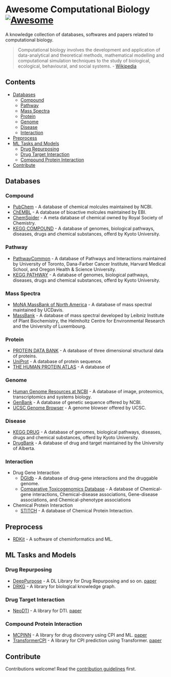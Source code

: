 # Awesome Computational Biology [![Awesome](https://awesome.re/badge.svg)](https://awesome.re)

A knowledge collection of databases, softwares and papers related to computational biology.

> Computational biology involves the development and application of data-analytical and theoretical methods,
> mathematical modelling and computational simulation techniques to the study of biological, ecological,
> behavioural, and social systems. - [Wikipedia](https://en.wikipedia.org/wiki/Computational_biology)

## Contents

- [Databases](#databases)
  - [Compound](#compound)
  - [Pathway](#pathway)
  - [Mass Spectra](#mass-spectra)
  - [Protein](#protein)
  - [Genome](#genome)
  - [Disease](#disease)
  - [Interaction](#interaction)
- [Preprocess](#preprocess)
- [ML Tasks and Models](#ml-tasks-and-models)
  - [Drug Repurposing](#drug-repurposing)
  - [Drug Target Interaction](#drug-target-interaction)
  - [Compound Protein Interaction](#compound-protein-interaction)
- [Contribute](#contribute)

## Databases
### Compound
- [PubChem](https://pubchem.ncbi.nlm.nih.gov/) - A database of chemical molcules maintained by NCBI.
- [ChEMBL](https://www.ebi.ac.uk/chembl/) - A database of bioactive molcules maintained by EBI.
- [ChemSpider](http://www.chemspider.com/) - A meta database of chemical owned by Royal Society of Chemistry.
- [KEGG COMPOUND](https://www.genome.jp/kegg/compound/) - A database of genomes, biological pathways, diseases, drugs and chemical substances, offerd by Kyoto University.
### Pathway
- [PathwayCommon](https://www.pathwaycommons.org/) - A database of Pathways and Interactions maintained by University of Toronto, Dana-Farber Cancer Institute, Harvard Medical School, and Oregon Health & Science University.
- [KEGG PATHWAY](https://www.genome.jp/kegg/pathway.html) - A database of genomes, biological pathways, diseases, drugs and chemical substances, offerd by Kyoto University.
### Mass Spectra
- [MoNA MassBank of North America](https://mona.fiehnlab.ucdavis.edu/) - A database of mass spectral maintained by UCDavis.
- [MassBank](http://www.massbank.jp/) - A database of mass spectral developed by Leibniz Institute of Plant Biochemistry, the Helmholtz Centre for Environmental Research and the University of Luxembourg.
### Protein
- [PROTEIN DATA BANK](https://www.rcsb.org/) - A database of three dimensional structural data of proteins.
- [UniProt](https://www.uniprot.org/) - A database of protein sequence.
- [THE HUMAN PROTEIN ATLAS](https://www.proteinatlas.org/) - A database of
### Genome
- [Human Genome Resources at NCBI](https://www.ncbi.nlm.nih.gov/projects/genome/guide/human/index.shtml) - A database of image, proteomics, transcriptomics and systems biology.
- [GenBank](https://www.ncbi.nlm.nih.gov/genbank/) - A database of genetic sequence offered by NCBI.
- [UCSC Genome Browser](https://genome.ucsc.edu/) - A genome blowser offered by UCSC.
### Disease
- [KEGG DRUG](https://www.genome.jp/kegg/drug/) - A database of genomes, biological pathways, diseases, drugs and chemical substances, offerd by Kyoto University.
- [DrugBank](https://www.drugbank.com/) - A database of drug and target maintained by the University of Alberta.
### Interaction
- Drug Gene Interaction
  - [DGIdb](https://www.dgidb.org/) - A database of drug-gene interactions and the druggable genome.
  - [Comparative Toxicogenomics Database](http://ctdbase.org/) - A database of Chemical-gene interactions, Chemical-disease associations, Gene-disease associations, and Chemical-phenotype associations
- Chemical Protein Interaction
  - [STITCH](http://stitch.embl.de/) - A database of Chemical Protein Interaction.

## Preprocess

- [RDKit](https://github.com/rdkit/rdkit) - A software of cheminformatics and ML.

## ML Tasks and Models

### Drug Repurposing

- [DeepPurpose](https://github.com/kexinhuang12345/DeepPurpose) - A DL Library for Drug Repurposing and so on. [paper](https://academic.oup.com/bioinformatics/article/36/22-23/5545/6020256?login=false)
- [DRKG](https://github.com/gnn4dr/DRKG) - A library for biological knowledge graph.

### Drug Target Interaction

- [NeoDTI](https://github.com/FangpingWan/NeoDTI) - A library for DTI. [paper](https://academic.oup.com/bioinformatics/article/35/1/104/5047760?login=false)

### Compound Protein Interaction

- [MCPINN](https://github.com/mhlee0903/multi_channels_PINN) - A library for drug discovery using CPI and ML. [paper](https://www.ncbi.nlm.nih.gov/pmc/articles/PMC6617572/)
- [TransformerCPI](https://github.com/lifanchen-simm/transformerCPI) - A library for CPI prediction using Transformer. [paper](https://academic.oup.com/bioinformatics/article/36/16/4406/5840724?login=false)

## Contribute

Contributions welcome! Read the [contribution guidelines](contributing.md) first.
